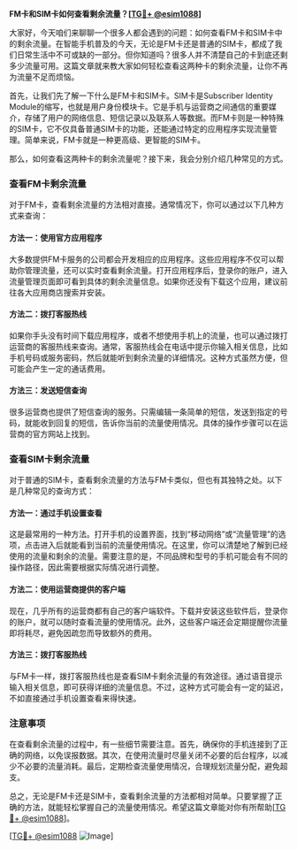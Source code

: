**FM卡和SIM卡如何查看剩余流量？[[TG💪+ @esim1088](https://t.me/s/esim1088)]**

大家好，今天咱们来聊聊一个很多人都会遇到的问题：如何查看FM卡和SIM卡中的剩余流量。在智能手机普及的今天，无论是FM卡还是普通的SIM卡，都成了我们日常生活中不可或缺的一部分。但你知道吗？很多人并不清楚自己的卡到底还剩多少流量可用。这篇文章就来教大家如何轻松查看这两种卡的剩余流量，让你不再为流量不足而烦恼。

首先，让我们先了解一下什么是FM卡和SIM卡。SIM卡是Subscriber Identity Module的缩写，也就是用户身份模块卡。它是手机与运营商之间通信的重要媒介，存储了用户的网络信息、短信记录以及联系人等数据。而FM卡则是一种特殊的SIM卡，它不仅具备普通SIM卡的功能，还能通过特定的应用程序实现流量管理。简单来说，FM卡就是一种更高级、更智能的SIM卡。

那么，如何查看这两种卡的剩余流量呢？接下来，我会分别介绍几种常见的方式。

### 查看FM卡剩余流量

对于FM卡，查看剩余流量的方法相对直接。通常情况下，你可以通过以下几种方式来查询：

#### 方法一：使用官方应用程序

大多数提供FM卡服务的公司都会开发相应的应用程序。这些应用程序不仅可以帮助你管理流量，还可以实时查看剩余流量。打开应用程序后，登录你的账户，进入流量管理页面即可看到具体的剩余流量信息。如果你还没有下载这个应用，建议前往各大应用商店搜索并安装。

#### 方法二：拨打客服热线

如果你手头没有时间下载应用程序，或者不想使用手机上的流量，也可以通过拨打运营商的客服热线来查询。通常，客服热线会在电话中提示你输入相关信息，比如手机号码或服务密码，然后就能听到剩余流量的详细情况。这种方式虽然方便，但可能会产生一定的通话费用。

#### 方法三：发送短信查询

很多运营商也提供了短信查询的服务。只需编辑一条简单的短信，发送到指定的号码，就能收到回复的短信，告诉你当前的流量使用情况。具体的操作步骤可以在运营商的官方网站上找到。

### 查看SIM卡剩余流量

对于普通的SIM卡，查看剩余流量的方法与FM卡类似，但也有其独特之处。以下是几种常见的查询方式：

#### 方法一：通过手机设置查看

这是最常用的一种方法。打开手机的设置界面，找到“移动网络”或“流量管理”的选项，点击进入后就能看到当前的流量使用情况。在这里，你可以清楚地了解到已经使用的流量和剩余的流量。需要注意的是，不同品牌和型号的手机可能会有不同的操作路径，因此需要根据实际情况进行调整。

#### 方法二：使用运营商提供的客户端

现在，几乎所有的运营商都有自己的客户端软件。下载并安装这些软件后，登录你的账户，就可以随时查看流量的使用情况。此外，这些客户端还会定期提醒你流量即将耗尽，避免因疏忽而导致额外的费用。

#### 方法三：拨打客服热线

与FM卡一样，拨打客服热线也是查看SIM卡剩余流量的有效途径。通过语音提示输入相关信息，即可获得详细的流量信息。不过，这种方式可能会有一定的延迟，不如直接通过手机设置查看来得快速。

### 注意事项

在查看剩余流量的过程中，有一些细节需要注意。首先，确保你的手机连接到了正确的网络，以免误报数据。其次，在使用流量时尽量关闭不必要的后台程序，以减少不必要的流量消耗。最后，定期检查流量使用情况，合理规划流量分配，避免超支。

总之，无论是FM卡还是SIM卡，查看剩余流量的方法都相对简单。只要掌握了正确的方法，就能轻松掌握自己的流量使用情况。希望这篇文章能对你有所帮助[[TG💪+ @esim1088](https://t.me/s/esim1088)]。

[[TG💪+ @esim1088](https://t.me/s/esim1088) ![Image](https://i.postimg.cc/4NQfJmqS/Snipaste-2025-05-13-00-14-12.png)]